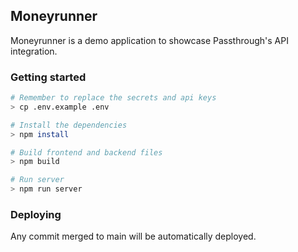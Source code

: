 ## Moneyrunner
Moneyrunner is a demo application to showcase Passthrough's API integration.


### Getting started

```bash
# Remember to replace the secrets and api keys
> cp .env.example .env

# Install the dependencies
> npm install

# Build frontend and backend files
> npm build

# Run server
> npm run server
```

### Deploying
Any commit merged to main will be automatically deployed.
